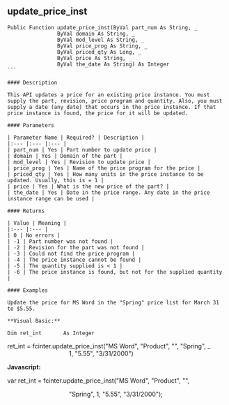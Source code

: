 update_price_inst
-------------------

```
Public Function update_price_inst(ByVal part_num As String, _
                ByVal domain As String, _
                ByVal mod_level As String, _
                ByVal price_prog As String, _
                ByVal priced_qty As Long, _
                ByVal price As String, _
                ByVal the_date As String) As Integer
```   

#### Description

This API updates a price for an existing price instance. You must supply the part, revision, price program and quantity. Also, you must supply a date (any date) that occurs in the price instance. If that price instance is found, the price for it will be updated.

#### Parameters

| Parameter Name | Required? | Description |
|:--- |:--- |:--- |
| part_num | Yes | Part number to update price |
| domain | Yes | Domain of the part |
| mod_level | Yes | Revision to update price |
| price_prog | Yes | Name of the price program for the price |
| priced_qty | Yes | How many units in the price instance to be updated. Usually, this is = 1 |
| price | Yes | What is the new price of the part? |
| the_date | Yes | Date in the price range. Any date in the price instance range can be used |

#### Returns

| Value | Meaning |
|:--- |:--- |
| 0 | No errors |
| -1 | Part number was not found |
| -2 | Revision for the part was not found |
| -3 | Could not find the price program |
| -4 | The price instance cannot be found |
| -5 | The quantity supplied is < 1 |
| -6 | The price instance is found, but not for the supplied quantity |

#### Examples

Update the price for MS Word in the "Spring" price list for March 31 to $5.55.

**Visual Basic:**

Dim ret_int       As Integer
```

ret_int = fcinter.update_price_inst("MS Word", "Product", "", "Spring", _
                                    1, "5.55", "3/31/2000")

**Javascript:**

var ret_int = fcinter.update_price_inst("MS Word", "Product", "",

                                    "Spring", 1, "5.55", "3/31/2000");